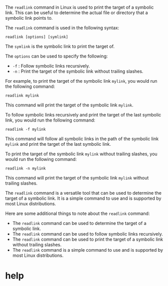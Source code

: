 The `readlink` command in Linux is used to print the target of a symbolic link. This can be useful to determine the actual file or directory that a symbolic link points to.

The `readlink` command is used in the following syntax:

```
readlink [options] [symlink]
```

The `symlink` is the symbolic link to print the target of.

The `options` can be used to specify the following:

* `-f` : Follow symbolic links recursively.
* `-n` : Print the target of the symbolic link without trailing slashes.

For example, to print the target of the symbolic link `mylink`, you would run the following command:

```
readlink mylink
```

This command will print the target of the symbolic link `mylink`.

To follow symbolic links recursively and print the target of the last symbolic link, you would run the following command:

```
readlink -f mylink
```

This command will follow all symbolic links in the path of the symbolic link `mylink` and print the target of the last symbolic link.

To print the target of the symbolic link `mylink` without trailing slashes, you would run the following command:

```
readlink -n mylink
```

This command will print the target of the symbolic link `mylink` without trailing slashes.

The `readlink` command is a versatile tool that can be used to determine the target of a symbolic link. It is a simple command to use and is supported by most Linux distributions.

Here are some additional things to note about the `readlink` command:

* The `readlink` command can be used to determine the target of a symbolic link.
* The `readlink` command can be used to follow symbolic links recursively.
* The `readlink` command can be used to print the target of a symbolic link without trailing slashes.
* The `readlink` command is a simple command to use and is supported by most Linux distributions.



# help 

```

```
